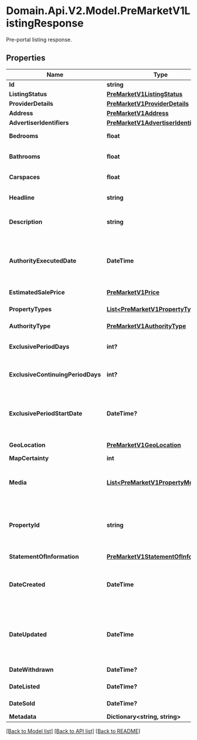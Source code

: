 # Domain.Api.V2.Model.PreMarketV1ListingResponse
Pre-portal listing response.
## Properties

Name | Type | Description | Notes
------------ | ------------- | ------------- | -------------
**Id** | **string** | Pre-portal listing ID. | 
**ListingStatus** | [**PreMarketV1ListingStatus**](PreMarketV1ListingStatus.md) |  | 
**ProviderDetails** | [**PreMarketV1ProviderDetails**](PreMarketV1ProviderDetails.md) |  | [optional] 
**Address** | [**PreMarketV1Address**](PreMarketV1Address.md) |  | [optional] 
**AdvertiserIdentifiers** | [**PreMarketV1AdvertiserIdentifiers**](PreMarketV1AdvertiserIdentifiers.md) |  | [optional] 
**Bedrooms** | **float** | Total number of bedrooms in the property | 
**Bathrooms** | **float** | Total number of bathrooms in the property | 
**Carspaces** | **float** | Total number of car spaces in the property. | 
**Headline** | **string** | The short description of the property provided by the advertiser | [optional] 
**Description** | **string** | The long description of the property provided by the advertiser | [optional] 
**AuthorityExecutedDate** | **DateTime** | The date on which the authority contract was executed.  The date is compliant with the ISO 8601 and is in the UTC format, e.g. 2009-06-15T13:45:30.0000000Z. | 
**EstimatedSalePrice** | [**PreMarketV1Price**](PreMarketV1Price.md) |  | 
**PropertyTypes** | [**List&lt;PreMarketV1PropertyType&gt;**](PreMarketV1PropertyType.md) | The property types (e.g. house, apartment/unit/flat, etc.). | [optional] 
**AuthorityType** | [**PreMarketV1AuthorityType**](PreMarketV1AuthorityType.md) |  | 
**ExclusivePeriodDays** | **int?** | The time (in days) that the agent has exclusive authority to sell the property. | [optional] 
**ExclusiveContinuingPeriodDays** | **int?** | The time (in days) that exclusive authority has been extended. | [optional] 
**ExclusivePeriodStartDate** | **DateTime?** | Start date of the exclusivity period.  The date is compliant with the ISO 8601 and is in the UTC format, e.g. 2009-06-15T13:45:30.0000000Z. | [optional] 
**GeoLocation** | [**PreMarketV1GeoLocation**](PreMarketV1GeoLocation.md) |  | [optional] 
**MapCertainty** | **int** | Map certainty of the property location. | [optional] 
**Media** | [**List&lt;PreMarketV1PropertyMedia&gt;**](PreMarketV1PropertyMedia.md) | The media associated with the property provided by the advertiser | [optional] 
**PropertyId** | **string** | The identifier which uniquely identifies the property being advertised.   This may be empty if the Address of property is poorly described | [optional] 
**StatementOfInformation** | [**PreMarketV1StatementOfInformation**](PreMarketV1StatementOfInformation.md) |  | [optional] 
**DateCreated** | **DateTime** | The date/time the listing was created  The date is compliant with the ISO 8601 and is in the UTC format, e.g. 2009-06-15T13:45:30.0000000Z. | [optional] 
**DateUpdated** | **DateTime** | The date/time the listing was last updated  The date is compliant with the ISO 8601 and is in the UTC format, e.g. 2009-06-15T13:45:30.0000000Z. | [optional] 
**DateWithdrawn** | **DateTime?** | The date property was withdrawn | [optional] 
**DateListed** | **DateTime?** | The date property was listed | [optional] 
**DateSold** | **DateTime?** | The date property was sold | [optional] 
**Metadata** | **Dictionary&lt;string, string&gt;** | Optional listing metadata. | [optional] 

[[Back to Model list]](../README.md#documentation-for-models) [[Back to API list]](../README.md#documentation-for-api-endpoints) [[Back to README]](../README.md)

